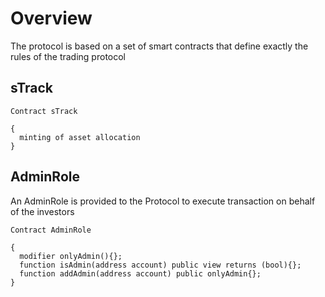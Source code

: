 # Overview

The protocol is based on a set of smart contracts that define exactly the rules of the trading protocol

## sTrack

```solidity
Contract sTrack

{
  minting of asset allocation
}
```

## AdminRole

An AdminRole is provided to the Protocol to execute transaction on behalf of the investors

```solidity
Contract AdminRole

{
  modifier onlyAdmin(){};
  function isAdmin(address account) public view returns (bool){};
  function addAdmin(address account) public onlyAdmin{};
}
```
